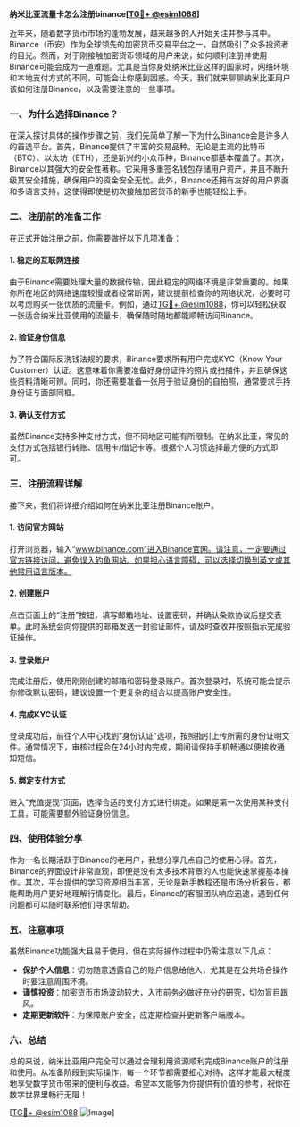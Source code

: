 **纳米比亚流量卡怎么注册binance[[TG💪+ @esim1088](https://t.me/s/esim1088)]**

近年来，随着数字货币市场的蓬勃发展，越来越多的人开始关注并参与其中。Binance（币安）作为全球领先的加密货币交易平台之一，自然吸引了众多投资者的目光。然而，对于刚接触加密货币领域的用户来说，如何顺利注册并使用Binance可能会成为一道难题。尤其是当你身处纳米比亚这样的国家时，网络环境和本地支付方式的不同，可能会让你感到困惑。今天，我们就来聊聊纳米比亚用户该如何注册Binance，以及需要注意的一些事项。

### 一、为什么选择Binance？

在深入探讨具体的操作步骤之前，我们先简单了解一下为什么Binance会是许多人的首选平台。首先，Binance提供了丰富的交易品种。无论是主流的比特币（BTC）、以太坊（ETH），还是新兴的小众币种，Binance都基本覆盖了。其次，Binance以其强大的安全性著称。它采用多重签名钱包存储用户资产，并且不断升级其安全措施，确保用户的资金安全无忧。此外，Binance还拥有友好的用户界面和多语言支持，这使得即使是初次接触加密货币的新手也能轻松上手。

### 二、注册前的准备工作

在正式开始注册之前，你需要做好以下几项准备：

#### 1. 稳定的互联网连接
由于Binance需要处理大量的数据传输，因此稳定的网络环境是非常重要的。如果你所在地区的网络速度较慢或者经常断网，建议提前检查你的网络状况，必要时可以考虑购买一张优质的流量卡。例如，通过[TG💪+ @esim1088](https://t.me/s/esim1088)，你可以轻松获取一张适合纳米比亚使用的流量卡，确保随时随地都能顺畅访问Binance。

#### 2. 验证身份信息
为了符合国际反洗钱法规的要求，Binance要求所有用户完成KYC（Know Your Customer）认证。这意味着你需要准备好身份证件的照片或扫描件，并且确保这些资料清晰可辨。同时，你还需要准备一张用于验证身份的自拍照，通常要求手持身份证与面部同框。

#### 3. 确认支付方式
虽然Binance支持多种支付方式，但不同地区可能有所限制。在纳米比亚，常见的支付方式包括银行转账、信用卡/借记卡等。根据个人习惯选择最方便的方式即可。

### 三、注册流程详解

接下来，我们将详细介绍如何在纳米比亚注册Binance账户。

#### 1. 访问官方网站
打开浏览器，输入“www.binance.com”进入Binance官网。请注意，一定要通过官方链接访问，避免误入钓鱼网站。如果担心语言障碍，可以选择切换到英文或其他常用语言版本。

#### 2. 创建账户
点击页面上的“注册”按钮，填写邮箱地址、设置密码，并确认条款协议后提交表单。此时系统会向你提供的邮箱发送一封验证邮件，请及时查收并按照指示完成验证操作。

#### 3. 登录账户
完成注册后，使用刚刚创建的邮箱和密码登录账户。首次登录时，系统可能会提示你修改默认密码，建议设置一个更复杂的组合以提高账户安全性。

#### 4. 完成KYC认证
登录成功后，前往个人中心找到“身份认证”选项，按照指引上传所需的身份证明文件。通常情况下，审核过程会在24小时内完成，期间请保持手机畅通以便接收通知短信。

#### 5. 绑定支付方式
进入“充值提现”页面，选择合适的支付方式进行绑定。如果是第一次使用某种支付工具，可能需要额外验证身份信息。

### 四、使用体验分享

作为一名长期活跃于Binance的老用户，我想分享几点自己的使用心得。首先，Binance的界面设计非常直观，即便是没有太多技术背景的人也能快速掌握基本操作。其次，平台提供的学习资源相当丰富，无论是新手教程还是市场分析报告，都能帮助用户更好地理解行情变化。最后，Binance的客服团队响应迅速，遇到任何问题都可以随时联系他们寻求帮助。

### 五、注意事项

虽然Binance功能强大且易于使用，但在实际操作过程中仍需注意以下几点：

- **保护个人信息**：切勿随意透露自己的账户信息给他人，尤其是在公共场合操作时要注意周围环境。
- **谨慎投资**：加密货币市场波动较大，入市前务必做好充分的研究，切勿盲目跟风。
- **定期更新软件**：为保障账户安全，应定期检查并更新客户端版本。

### 六、总结

总的来说，纳米比亚用户完全可以通过合理利用资源顺利完成Binance账户的注册和使用。从准备阶段到实际操作，每一个环节都需要细心对待，这样才能最大程度地享受数字货币带来的便利与收益。希望本文能够为你提供有价值的参考，祝你在数字世界里畅行无阻！

[[TG💪+ @esim1088](https://t.me/s/esim1088) ![Image](https://i.postimg.cc/4NQfJmqS/Snipaste-2025-05-13-00-14-12.png)]